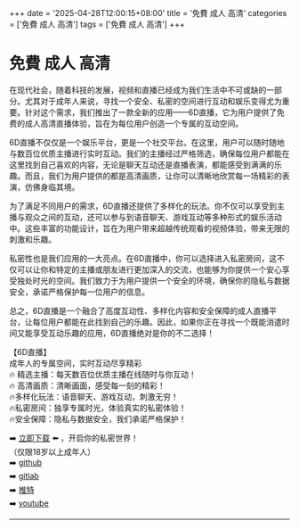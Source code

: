+++
date = '2025-04-28T12:00:15+08:00'
title = '免費 成人 高清'
categories = ['免費 成人 高清']
tags = ['免費 成人 高清']
+++

# 免費 成人 高清

在现代社会，随着科技的发展，视频和直播已经成为我们生活中不可或缺的一部分。尤其对于成年人来说，寻找一个安全、私密的空间进行互动和娱乐变得尤为重要。针对这个需求，我们推出了一款全新的应用——6D直播，它为用户提供了免费的成人高清直播体验，旨在为每位用户创造一个专属的互动空间。

6D直播不仅仅是一个娱乐平台，更是一个社交平台。在这里，用户可以随时随地与数百位优质主播进行实时互动。我们的主播经过严格筛选，确保每位用户都能在这里找到自己喜欢的内容，无论是聊天互动还是直播表演，都能感受到满满的乐趣。而且，我们为用户提供的都是高清画质，让你可以清晰地欣赏每一场精彩的表演，仿佛身临其境。

为了满足不同用户的需求，6D直播还提供了多样化的玩法。你不仅可以享受到主播与观众之间的互动，还可以参与到语音聊天、游戏互动等多种形式的娱乐活动中。这些丰富的功能设计，旨在为用户带来超越传统观看的视频体验，带来无限的刺激和乐趣。

私密性也是我们应用的一大亮点。在6D直播中，你可以选择进入私密房间，这不仅可以让你和特定的主播或朋友进行更加深入的交流，也能够为你提供一个安心享受独处时光的空间。我们致力于为用户提供一个安全的环境，确保你的隐私与数据安全，承诺严格保护每一位用户的信息。

总之，6D直播是一个融合了高度互动性、多样化内容和安全保障的成人直播平台，让每位用户都能在此找到自己的乐趣。因此，如果你正在寻找一个既能消遣时间又能享受互动乐趣的应用，6D直播绝对是你的不二选择！

【6D直播】  
成年人的专属空间，实时互动尽享精彩  
🔥 精选主播：每天数百位优质主播在线随时与你互动！  
🔥 高清画质：清晰画面，感受每一刻的精彩！  
🔥多样化玩法：语音聊天、游戏互动，刺激无穷！  
🔥私密房间：独享专属时光，体验真实的私密体验！  
🔥安全保障：隐私与数据安全，我们承诺严格保护！  

➡️ [立即下载](https://down123.s3.ap-east-1.amazonaws.com/down/down.html?channelCode=blog) ⬅️ ，开启你的私密世界！  
（仅限18岁以上成年人）  
➡️ [github](https://aldult-live.github.io/)  
➡️ [gitlab](https://seo-09598d.gitlab.io/)  
➡️ [推特](https://x.com/wegame33)  
➡️ [youtube](https://www.youtube.com/@6Dlive)  

---
